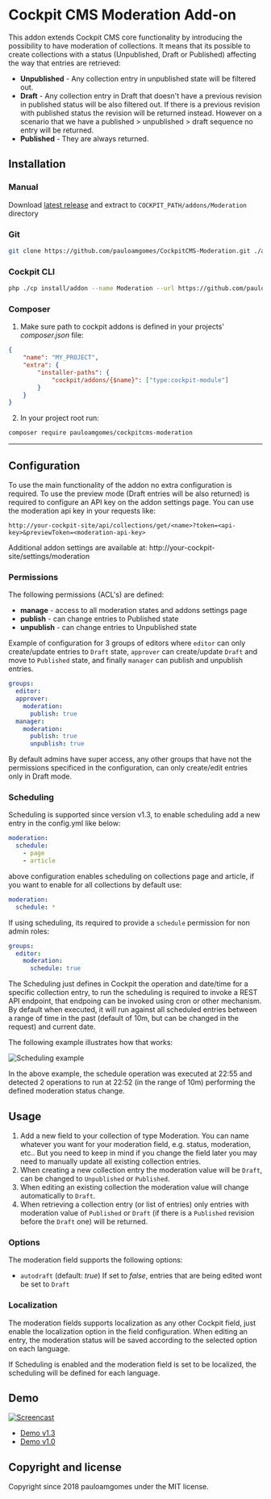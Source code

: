 # Cockpit CMS Moderation Add-on

This addon extends Cockpit CMS core functionality by introducing the possibility to have moderation of collections. It means that its possible to create collections with a status (Unpublished, Draft or Published) affecting the way that entries are retrieved:

- **Unpublished** - Any collection entry in unpublished state will be filtered out.
- **Draft** - Any collection entry in Draft that doesn't have a previous revision in published status will be also filtered out. If there is a previous revision with published status the revision will be returned instead. However on a scenario that we have a published > unpublished > draft sequence no entry will be returned.
- **Published** - They are always returned.

## Installation

### Manual

Download [latest release](https://github.com/pauloamgomes/CockpitCMS-Moderation) and extract to `COCKPIT_PATH/addons/Moderation` directory

### Git

```sh
git clone https://github.com/pauloamgomes/CockpitCMS-Moderation.git ./addons/Moderation
```

### Cockpit CLI

```sh
php ./cp install/addon --name Moderation --url https://github.com/pauloamgomes/CockpitCMS-Moderation.git
```

### Composer

1. Make sure path to cockpit addons is defined in your projects' _composer.json_ file:

  ```json
  {
      "name": "MY_PROJECT",
      "extra": {
          "installer-paths": {
              "cockpit/addons/{$name}": ["type:cockpit-module"]
          }
      }
  }
  ```

2. In your project root run:

  ```sh
  composer require pauloamgomes/cockpitcms-moderation
  ```

---

## Configuration

To use the main functionality of the addon no extra configuration is required.
To use the preview mode (Draft entries will be also returned) is required to configure an API key
on the addon settings page. You can use the moderation api key in your requests like:

```
http://your-cockpit-site/api/collections/get/<name>?token=<api-key>&previewToken=<moderation-api-key>
```

Additional addon settings are available at: http://your-cockpit-site/settings/moderation

### Permissions

The following permissions (ACL's) are defined:

* **manage** - access to all moderation states and addons settings page
* **publish** - can change entries to Published state
* **unpublish** - can change entries to Unpublished state

Example of configuration for 3 groups of editors where `editor` can only create/update entries to `Draft` state, `approver` can create/update `Draft` and move to `Published` state, and finally `manager` can publish and unpublish entries.

```yaml
groups:
  editor:
  approver:
    moderation:
      publish: true
  manager:
    moderation:
      publish: true
      unpublish: true
```

By default admins have super access, any other groups that have not the permissions specificed in the configuration, can only create/edit
entries only in Draft mode.

### Scheduling

Scheduling is supported since version v1.3, to enable scheduling add a new entry in the config.yml like below:

```yaml
moderation:
  schedule:
    - page
    - article
```
above configuration enables scheduling on collections page and article, if you want to enable for all collections by default use:

```yaml
moderation:
  schedule: *
```

If using scheduling, its required to provide a `schedule` permission for non admin roles:

```yaml
groups:
  editor:
    moderation:
      schedule: true
```
The Scheduling just defines in Cockpit the operation and date/time for a specific collection entry, to run the scheduling is required
to invoke a REST API endpoint, that endpoing can be invoked using cron or other mechanism. By default when executed, it will run against
all scheduled entries between a range of time in the past (default of 10m, but can be changed in the request) and current date.

The following example illustrates how that works:

![Scheduling example](https://monosnap.com/image/6szBmxoUUUZwO7QT5kf5xVYteo9n3C)

In the above example, the schedule operation was executed at 22:55 and detected 2 operations to run at 22:52 (in the range of 10m) performing
the defined moderation status change.


## Usage

1. Add a new field to your collection of type Moderation.
You can name whatever you want for your moderation field, e.g. status, moderation, etc.. But you need to keep in mind
if you change the field later you may need to manually update all existing collection entries.
2. When creating a new collection entry the moderation value will be `Draft`, can be changed to `Unpublished` or `Published`.
3. When editing an existing collection the moderation value will change automatically to `Draft`.
4. When retrieving a collection entry (or list of entries) only entries with moderation value of `Published` or `Draft` (if there is a `Published` revision before the `Draft` one) will be returned.

### Options
The moderation field supports the following options:

* `autodraft` (default: _true_) If set to _false_, entries that are being edited wont be set to `Draft`

### Localization

The moderation fields supports localization as any other Cockpit field, just enable the localization option in the field configuration.
When editing an entry, the moderation status will be saved according to the selected option on each language.

If Scheduling is enabled and the moderation field is set to be localized, the scheduling will be defined for each language.

## Demo

[![Screencast](https://monosnap.com/image/o9F3WihH3NtOk1VfszARSa402sD12U)](http://www.youtube.com/watch?v=TdhoThghRRY "Screencast")

- [Demo v1.3](http://www.youtube.com/watch?v=TdhoThghRRY "Screencast v1.3")
- [Demo v1.0](https://youtu.be/LywGxJqUJkg "Screencast v1.0")


## Copyright and license

Copyright since 2018 pauloamgomes under the MIT license.
